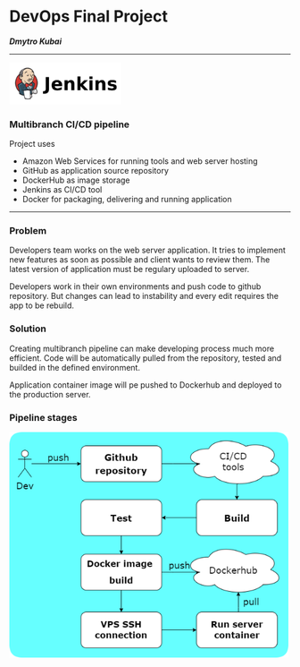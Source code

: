 # DevOps Final Project 
***Dmytro Kubai***

***

<img src="screenshots/jenkins_logo.png" alt="drawing" width="200"/>

### Multibranch CI/CD pipeline 
Project uses 
- Amazon Web Services for running tools and web server hosting
- GitHub as application source repository
- DockerHub as image storage
- Jenkins as CI/CD tool
- Docker for packaging, delivering and running application

***

### Problem
Developers team works on the web server application. It tries to implement new features as soon as possible and client wants to review them. The latest version of application must be regulary uploaded to server.  

Developers work in their own environments and push code to github repository. But changes can lead to instability and every edit requires the app to be rebuild.

### Solution 
Creating multibranch pipeline can make developing process much more efficient. Code will be automatically pulled from the repository, tested and builded in the defined environment.    

Application container image will pe pushed to Dockerhub and deployed to the production server.

### Pipeline stages 
<img src="screenshots/PipelineDiagram.drawio.png" alt="drawing" width="500"/>